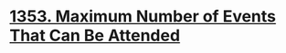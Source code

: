 # [1353. Maximum Number of Events That Can Be Attended](https://leetcode.com/problems/maximum-number-of-events-that-can-be-attended/)
